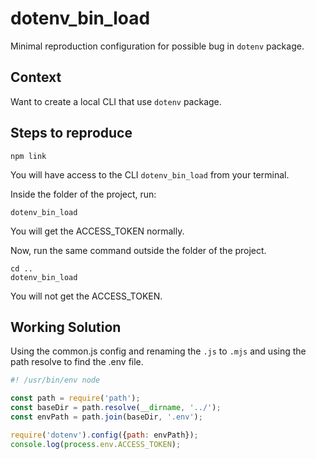 # dotenv_bin_load 

Minimal reproduction configuration for possible bug in `dotenv` package.

## Context

Want to create a local CLI that use `dotenv` package.

## Steps to reproduce

```shell
npm link
```

You will have access to the CLI `dotenv_bin_load` from your terminal. 

Inside the folder of the project, run:

```shell
dotenv_bin_load
```

You will get the ACCESS_TOKEN normally.

Now, run the same command outside the folder of the project.

```shell
cd ..
dotenv_bin_load
```

You will not get the ACCESS_TOKEN.

## Working Solution 

Using the common.js config and renaming the `.js` to `.mjs` and using the path resolve to find the .env file.  

```js
#! /usr/bin/env node

const path = require('path');
const baseDir = path.resolve(__dirname, '../');
const envPath = path.join(baseDir, '.env');

require('dotenv').config({path: envPath});
console.log(process.env.ACCESS_TOKEN);
```
